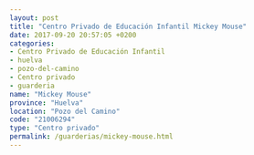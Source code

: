 ```yaml
---
layout: post
title: "Centro Privado de Educación Infantil Mickey Mouse"
date: 2017-09-20 20:57:05 +0200
categories:
- Centro Privado de Educación Infantil
- huelva
- pozo-del-camino
- Centro privado
- guarderia
name: "Mickey Mouse"
province: "Huelva"
location: "Pozo del Camino"
code: "21006294"
type: "Centro privado"
permalink: /guarderias/mickey-mouse.html
---
```

